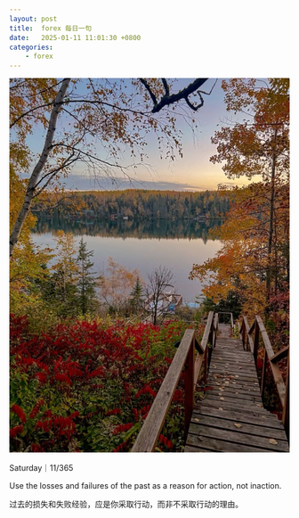 ```yaml
---
layout: post
title:  forex 每日一句
date:   2025-01-11 11:01:30 +0800
categories: 
    - forex
---
```


![](/assets/marketing/2025-01-11.jpg)

Saturday｜11/365

Use the losses and failures of the past as a reason for action, not inaction.

过去的损失和失败经验，应是你采取行动，而非不采取行动的理由。